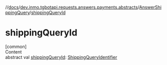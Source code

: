 //[docs](../../../index.md)/[dev.inmo.tgbotapi.requests.answers.payments.abstracts](../index.md)/[AnswerShippingQuery](index.md)/[shippingQueryId](shipping-query-id.md)



# shippingQueryId  
[common]  
Content  
abstract val [shippingQueryId](shipping-query-id.md): [ShippingQueryIdentifier](../../dev.inmo.tgbotapi.types/index.md#%5Bdev.inmo.tgbotapi.types%2FShippingQueryIdentifier%2F%2F%2FPointingToDeclaration%2F%5D%2FClasslikes%2F625018081)  




